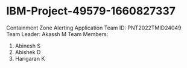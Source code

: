 # IBM-Project-49579-1660827337
Containment Zone Alerting Application
Team ID: PNT2022TMID24049
Team Leader: Akassh M
Team Members:
1. Abinesh S
2. Abishek D
3. Harigaran K
